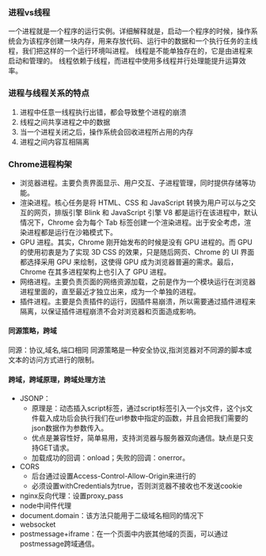 ### 进程vs线程

一个进程就是一个程序的运行实例。详细解释就是，启动一个程序的时候，操作系统会为该程序创建一块内存，用来存放代码、运行中的数据和一个执行任务的主线程，我们把这样的一个运行环境叫进程。
线程是不能单独存在的，它是由进程来启动和管理的。
线程依赖于线程，而进程中使用多线程并行处理能提升运算效率。

### 进程与线程关系的特点
1. 进程中任意一线程执行出错，都会导致整个进程的崩溃
2. 线程之间共享进程之中的数据
3. 当一个进程关闭之后，操作系统会回收进程所占用的内存
4. 进程之间内容互相隔离

### Chrome进程构架

- 浏览器进程。主要负责界面显示、用户交互、子进程管理，同时提供存储等功能。
- 渲染进程。核心任务是将 HTML、CSS 和 JavaScript 转换为用户可以与之交互的网页，排版引擎 Blink 和 JavaScript 引擎 V8 都是运行在该进程中，默认情况下，Chrome 会为每个 Tab 标签创建一个渲染进程。出于安全考虑，渲染进程都是运行在沙箱模式下。
- GPU 进程。其实，Chrome 刚开始发布的时候是没有 GPU 进程的。而 GPU 的使用初衷是为了实现 3D CSS 的效果，只是随后网页、Chrome 的 UI 界面都选择采用 GPU 来绘制，这使得 GPU 成为浏览器普遍的需求。最后，Chrome 在其多进程架构上也引入了 GPU 进程。
- 网络进程。主要负责页面的网络资源加载，之前是作为一个模块运行在浏览器进程里面的，直至最近才独立出来，成为一个单独的进程。
- 插件进程。主要是负责插件的运行，因插件易崩溃，所以需要通过插件进程来隔离，以保证插件进程崩溃不会对浏览器和页面造成影响。

#### 同源策略，跨域

  同源：协议,域名,端口相同
  同源策略是一种安全协议,指浏览器对不同源的脚本或文本的访问方式进行的限制。

#### 跨域，跨域原理，跨域处理方法
- JSONP：
  - 原理是：动态插入script标签，通过script标签引入一个js文件，这个js文件载入成功后会执行我们在url参数中指定的函数，并且会把我们需要的json数据作为参数传入。
  - 优点是兼容性好，简单易用，支持浏览器与服务器双向通信。缺点是只支持GET请求。
  - 加载成功的回调：onload；失败的回调：onerror。
- CORS
  - 后台通过设置Access-Control-Allow-Origin来进行的
  - 必须设置withCredentials为true，否则浏览器不接收也不发送cookie
- nginx反向代理：设置proxy_pass
- node中间件代理
- document.domain：该方法只能用于二级域名相同的情况下
- websocket
- postmessage+iframe：在一个页面中内嵌其他域的页面，可以通过postmessage跨域通信。
